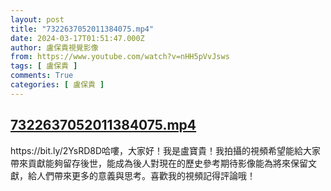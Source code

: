 ```yaml
---
layout: post
title: "7322637052011384075.mp4"
date: 2024-03-17T01:51:47.000Z
author: 盧保貴視覺影像
from: https://www.youtube.com/watch?v=nHH5pVvJsws
tags: [ 盧保貴 ]
comments: True
categories: [ 盧保貴 ]
---
```

<!--1710640307000-->
[7322637052011384075.mp4](https://www.youtube.com/watch?v=nHH5pVvJsws)
------

<div>
https://bit.ly/2YsRD8D哈嘍，大家好！我是盧寶貴！我拍攝的視頻希望能給大家帶來貢獻能夠留存後世，能成為後人對現在的歷史參考期待影像能為將來保留文獻，給人們帶來更多的意義與思考。喜歡我的視頻記得評論哦！
</div>
